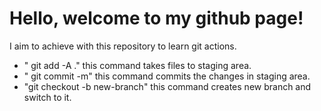 # Hello, welcome to my github page!

I aim to achieve with this repository to learn git actions.

- " git add -A ." this command takes files to staging area.
- " git commit -m" this command commits the changes in staging area.
- "git checkout -b new-branch" this command creates new branch and switch to it.